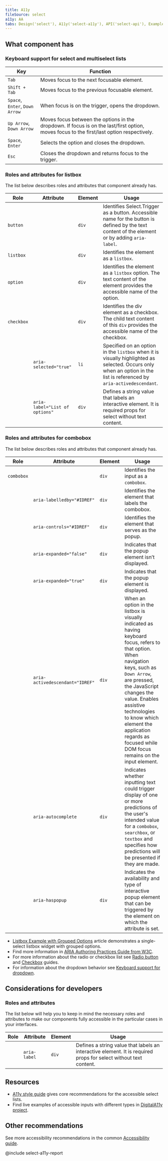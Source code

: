 ```yaml
---
title: A11y
fileSource: select
a11y: AA
tabs: Design('select'), A11y('select-a11y'), API('select-api'), Example('select-code'), Changelog('select-changelog')
---
```


## What component has

### Keyboard support for select and multiselect lists

| Key                            | Function                                                                                                                                  |
| ------------------------------ | ----------------------------------------------------------------------------------------------------------------------------------------- |
| `Tab`                          | Moves focus to the next focusable element.                                                                                                |
| `Shift + Tab`                  | Moves focus to the previous focusable element.                                                                                            |
| `Space`, `Enter`, `Down Arrow` | When focus is on the trigger, opens the dropdown.                                                                                         |
| `Up Arrow`, `Down Arrow`       | Moves focus between the options in the dropdown. If focus is on the last/first option, moves focus to the first/last option respectively. |
| `Space`, `Enter`               | Selects the option and closes the dropdown.                                                                                               |
| `Esc`                          | Closes the dropdown and returns focus to the trigger.                                                                                     |

### Roles and attributes for listbox

The list below describes roles and attributes that component already has.

| Role       | Attribute                      | Element | Usage                                                                                                                                                                 |
| ---------- | ------------------------------ | ------- | --------------------------------------------------------------------------------------------------------------------------------------------------------------------- |
| `button`   |                                | `div`   | Identifies Select.Trigger as a button. Accessible name for the button is defined by the text content of the element or by adding `aria-label`.                        |
| `listbox`  |                                | `div`   | Identifies the element as a `listbox`.                                                                                                                                |
| `option`   |                                | `div`   | Identifies the element as a `listbox` option. The text content of the element provides the accessible name of the option.                                             |
| `checkbox` |                                | `div`   | Identifies the div element as a checkbox. The child text content of this `div` provides the accessible name of the checkbox.                                          |
|            | `aria-selected="true"`         | `li`    | Specified on an option in the `listbox` when it is visually highlighted as selected. Occurs only when an option in the list is referenced by `aria-activedescendant`. |
|            | `aria-label="List of options"` | `div`   | Defines a string value that labels an interactive element. It is required props for select without text content.                                                      |

### Roles and attributes for combobox

The list below describes roles and attributes that component already has.

| Role       | Attribute                       | Element | Usage                                                                                                                                                                                                                                                                                                                                 |
| ---------- | ------------------------------- | ------- | ------------------------------------------------------------------------------------------------------------------------------------------------------------------------------------------------------------------------------------------------------------------------------------------------------------------------------------- |
| `combobox` |                                 | `div`   | Identifies the input as a `combobox`.                                                                                                                                                                                                                                                                                                 |
|            | `aria-labelledby="#IDREF"`      | `div`   | Identifies the element that labels the combobox.                                                                                                                                                                                                                                                                                      |
|            | `aria-controls="#IDREF"`        | `div`   | Identifies the element that serves as the popup.                                                                                                                                                                                                                                                                                      |
|            | `aria-expanded="false"`         | `div`   | Indicates that the popup element isn’t displayed.                                                                                                                                                                                                                                                                                    |
|            | `aria-expanded="true"`          | `div`   | Indicates that the popup element is displayed.                                                                                                                                                                                                                                                                                        |
|            | `aria-activedescendant="IDREF"` | `div`   | When an option in the listbox is visually indicated as having keyboard focus, refers to that option. When navigation keys, such as `Down Arrow`, are pressed, the JavaScript changes the value. Enables assistive technologies to know which element the application regards as focused while DOM focus remains on the input element. |
|            | `aria-autocomplete`             | `div`   | Indicates whether inputting text could trigger display of one or more predictions of the user's intended value for a `combobox`, `searchbox`, or `textbox` and specifies how predictions will be presented if they are made.                                                                                                          |
|            | `aria-haspopup`                 | `div`   | Indicates the availability and type of interactive popup element that can be triggered by the element on which the attribute is set.                                                                                                                                                                                                  |

- [Listbox Example with Grouped Options](https://www.w3.org/WAI/ARIA/apg/patterns/listbox/examples/listbox-grouped/) article demonstrates a single-select listbox widget with grouped options.
- Find more information in [ARIA Authoring Practices Guide from W3C](https://www.w3.org/WAI/ARIA/apg/example-index/combobox/combobox-select-only.html).
- For more information about the radio or checkbox list see [Radio button](/components/radio/radio-a11y) and [Checkbox](/components/checkbox/checkbox-a11y) guides.
- For information about the dropdown behavior see [Keyboard support for dropdown](/core-principles/a11y/a11y-keyboard#keyboard_support_for_popper).

## Considerations for developers

### Roles and attributes

The list below will help you to keep in mind the necessary roles and attributes to make our components fully accessible in the particular cases in your interfaces.

| Role | Attribute    | Element | Usage                                                                                                            |
| ---- | ------------ | ------- | ---------------------------------------------------------------------------------------------------------------- |
|      | `aria-label` | `div`   | Defines a string value that labels an interactive element. It is required props for select without text content. |

## Resources

- [A11y style guide](https://a11y-style-guide.com/style-guide/section-forms.html#kssref-forms-select-lists) gives core recommendations for the accessible select lists.
- Find live examples of accessible inputs with different types in [DigitalA11y project](https://www.digitala11y.com/demos/accessibility-of-html-input-types-examples/).

## Other recommendations

See more accessibility recommendations in the common [Accessibility guide](/core-principles/a11y/a11y).

@include select-a11y-report
